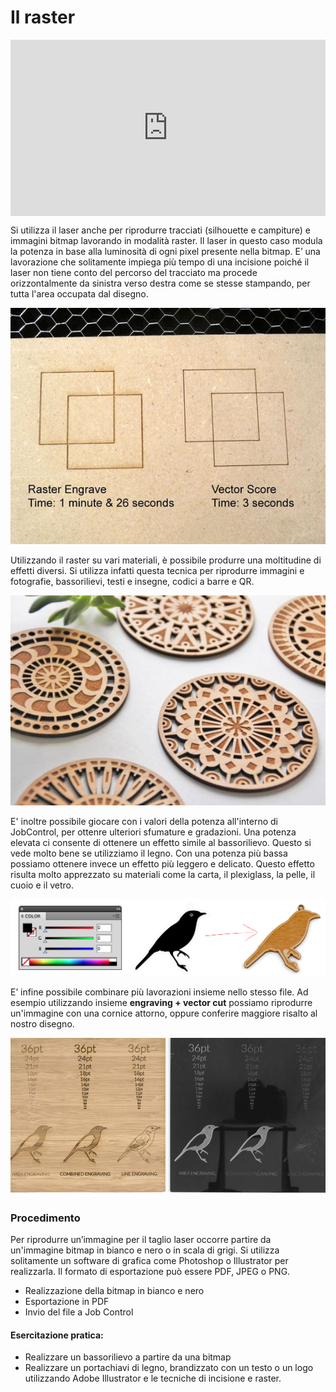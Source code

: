 # Il raster
 
<div style="width:100%;height:0;padding-bottom:56%;position:relative;"><iframe src="https://giphy.com/embed/ToDGsP64HbY0U" width="100%" height="100%" style="position:absolute" frameBorder="0" class="giphy-embed" allowFullScreen></iframe></div><p><a href="https://giphy.com/gifs/laser-engraving-engraver-ToDGsP64HbY0U"></a></p> 
 
 
 
Si utilizza il laser anche per riprodurre tracciati (silhouette e campiture) e immagini bitmap lavorando in modalità raster.
Il laser in questo caso modula la potenza in base alla luminosità di ogni pixel presente nella bitmap.
E’ una lavorazione che solitamente impiega più tempo di una incisione poiché il laser non tiene conto del percorso del tracciato ma procede orizzontalmente da sinistra verso destra come se stesse stampando, per tutta l'area occupata dal disegno.


![](res/raster.jpg)  

Utilizzando il raster su vari materiali, è possibile produrre una moltitudine di effetti diversi.
Si utilizza infatti questa tecnica per riprodurre immagini e fotografie, bassorilievi, testi e insegne, codici a barre e QR.


![](res/raster3.jpg)  

E' inoltre possibile giocare con i valori della potenza all'interno di JobControl, per ottenre ulteriori sfumature e gradazioni.
Una potenza elevata ci consente di ottenere un effetto simile al bassorilievo. 
Questo si vede molto bene se utilizziamo il legno.
Con una potenza più bassa possiamo ottenere invece un effetto più leggero e delicato.
Questo effetto risulta molto apprezzato su materiali come la carta, il plexiglass, la pelle, il cuoio e il vetro.

 

![](res/cutcut.png)  


E’ infine possibile combinare più lavorazioni insieme nello stesso file.
Ad esempio utilizzando insieme **engraving + vector cut** possiamo riprodurre un'immagine con una cornice attorno, oppure conferire maggiore risalto al nostro disegno.


![](res/combinedengraving.jpg) 



### Procedimento

Per riprodurre un’immagine per il taglio laser occorre partire da un'immagine bitmap in bianco e nero o in scala di grigi. 
Si utilizza solitamente un software di grafica come Photoshop o Illustrator per realizzarla.
Il formato di esportazione può essere PDF, JPEG o PNG.
 
- Realizzazione della bitmap in bianco e nero
- Esportazione in PDF
- Invio del file a Job Control
  
 
 
#### Esercitazione pratica:

- Realizzare un bassorilievo a partire da una bitmap
- Realizzare un portachiavi di legno, brandizzato con un testo o un logo utilizzando Adobe Illustrator e le tecniche di incisione e raster.
